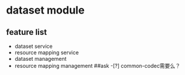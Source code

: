 # dataset module
## feature list
- dataset service
- resource mapping service
- dataset management
- resource mapping management
##ask
-[?] common-codec需要么？